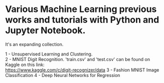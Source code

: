 # Various Machine Learning previous works and tutorials with Python and Jupyter Notebook.
It's an expanding collection.

1 - Unsupervised Learning and Clustering.   
2 - MNIST Digit Recognition. 'train.csv' and 'test.csv' can be found on Kaggle on this link:   
https://www.kaggle.com/c/digit-recognizer/data
3 - Fashion MNIST Image Classification
4 - Deep Neural Networks for Regression
